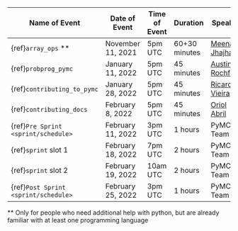 | Name of Event                 | Date of Event        | Time of Event | Duration      | Speaker           |  Registration form  |
|-------------------------------|----------------------|---------------|---------------|-------------------|---------------------|
| {ref}`array_ops` **           | November 11, 2021    |  5pm UTC      | 60+30 minutes | [Meenal Jhajharia](https://mjhajharia.com)  |          -          |
| {ref}`probprog_pymc`          | January 11, 2022     |  5pm UTC      | 45 minutes    | [Austin Rochford](https://austinrochford.com)   |          -          |
| {ref}`contributing_to_pymc`   | January 28, 2022     |  5pm UTC      | 45 minutes    | [Ricardo Vieira](https://github.com/ricardoV94)    |          -          |
| {ref}`contributing_docs`      | February 8, 2022     |  5pm UTC      | 45 minutes    | [Oriol Abril](https://oriolabril.github.io)       |   -  |
| {ref}`Pre Sprint <sprint/schedule>`| February 11, 2022 |  3pm UTC    | 1 hours       | PyMC Team         | [meetup event](https://www.meetup.com/data-umbrella/events/283765923/) |
| {ref}`sprint` slot 1          | February 18, 2022    |  7pm UTC      | 2 hours       | PyMC Team         | [meetup event](https://www.meetup.com/data-umbrella/events/283178769/) |
| {ref}`sprint` slot 2          | February 19, 2022    |  10am UTC     | 2 hours       | PyMC Team         | [meetup event](https://www.meetup.com/data-umbrella/events/283178769/) |
| {ref}`Post Sprint <sprint/schedule>`| February 25, 2022 |  3pm UTC   | 1 hours       | PyMC Team         | [meetup event](https://www.meetup.com/data-umbrella/events/283766699/) |

 ** Only for people who need additional help with python, but are already familiar with at least one programming language
